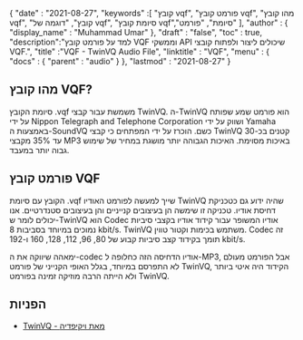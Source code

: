 {
  "date" : "2021-08-27",
  "keywords" :[ "קובץ vqf", "פורמט קובץ vqf", "מהו קובץ vqf", "קובץ", "דוגמה של vqf", "סיומת קובץ vqf","סיומת", "פורמט" ],
  "author" : {
    "display_name" : "Muhammad Umar"
},
  "draft" : "false",
  "toc" : true,
  "description":"למד על פורמט קובץ VQF וממשקי API שיכולים ליצור ולפתוח קובצי VQF.",
  "title" :"VQF - TwinVQ Audio File",
  "linktitle" : "VQF",
  "menu" : {
    "docs" : {
      "parent" : "audio"
}
},
  "lastmod" : "2021-08-27"
}

## מהו קובץ VQF?
סיומת הקובץ .vqf משמשת עבור קבצי TwinVQ. ה-TwinVQ הוא פורמט שמע שפותח על ידי Nippon Telegraph and Telephone Corporation ושווק על ידי Yamaha באמצעות ה-SoundVQ כשם. הוכרז על ידי המפתחים כי קבצי TwinVQ קטנים בכ-30 עד 35% מקבצי MP3 באיכות מסוימת. האיכות הגבוהה יותר מושגת במחיר של שימוש גבוה יותר במעבד.

## פורמט קובץ VQF

הקובץ עם סיומת .vqf שייך למעשה לפורמט האודיו TwinVQ שהיה ידוע גם כטכניקת דחיסת אודיו. טכניקה זו שימשה הן בעיצובים קנייניים והן בעיצובים סטנדרטיים. אנו יכולים לומר ש-TwinVQ הוא Codec אודיו המשופר עבור קידוד אודיו בקצבי סיביות נמוכים במיוחד בסביבות 8 kbit/s. TwinVQ משתמש בכימות וקטור טווין. Codec זה תומך בקידוד קצב סיביות קבוע של 80, 96, 112, 128, 160 ו-192 kbit/s.

ימאהה שיווקה את ה-codec אודיו הדחיסה הזה כחלופה ל-MP3, אבל הפורמט מעולם לא התפרסם במיוחד, בגלל האופי הקנייני של פורמט TwinVQ, הקידוד היה איטי ביותר ולא הייתה הרבה מוזיקה זמינה בפורמט TwinVQ.

## הפניות

* [TwinVQ - מאת ויקיפדיה](https://en.wikipedia.org/wiki/TwinVQ)

